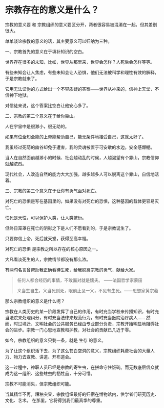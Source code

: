 # 宗教存在的意义是什么？

宗教的意义要 和 宗教组织的意义要区分开，两者很容易被混淆在一起，但其差别很大。


单单谈论宗教的意义的话，其主要意义可以归纳为三种。

一、宗教首先的意义在于填补知识的空白。

世界存在很多的未知，比如，世界从那里来，世界会怎样？人死后会怎样等等。

有些未知会让人焦虑，有些未知会让人恐惧，他们无法被科学和理性有效的解释，于是宗教就来了。

它用无法证伪的方式给出一个不容质疑的答案——世界从神来的，信神上天堂，不信神下地狱。

对信徒来说，这个答案比空白让他安心多了。


二、宗教的第二个意义在于给你靠山。

人在宇宙中是很渺小，很无助的。

如果有位全知全能的上帝能帮助自己，能无条件地接受自己，这就太好了。

我虽经过死荫的幽谷却免于遭害，我的灵魂被置于可安歇的水边。安全感爆棚。

当人在自然面前越渺小的时候、社会越动乱的时候，人越渴望有个靠山，宗教信仰就越浓烈。

现代社会，人改造自然的能力大大加强，越多越多人可以脱离这个靠山，自信地活着。


三、宗教的第三个意义在于让你有勇气面对死亡。

对死亡的恐惧是写在基因里的，如果没有对死亡的恐惧，这种基因的载体更容易灭亡。

怕死是天性，可以保护人类，让人类繁衍。

但终日笼罩在死亡的阴影之下是人们不愿看到的，于是宗教诞生了。

只要你信上帝，死后就天堂，获得至高幸福。

对死亡的恐惧 是宗教之所以存在的核心原因之一。

大凡看淡死生的人，宗教情节都没有那么浓。

有两句名言曾帮助我正确看待生死，给我脱离宗教的勇气，献给大家。

> 任何人都会经历的事情，不敢面对就是懦夫。 ——法国哲学家蒙田
>
> 义当生自生，义当死则死，眼前止见一义，不见有生死。——思想家黄宗羲


那么宗教组织的意义是什么呢？

宗教在人类历史的某一阶段发挥了自己的作用，有时充当学校来传播知识，有时充当法院来处理纠分，有时充当法律来规范行为，有时充当医院治疗病人…… 然而，时过境迁，文明社会的公共服务已经由专业部分负责，宗教开始明显地阻碍社会的进步。宗教一门心思地宣教和护教，对社会的贡献已几近于零。

如今，宗教组织的意义只剩一条，就是 生存 的意义。

为了让这个组织活下去，为了这么苍白空洞的意义，宗教组织耗费社会的大量人力、物力去宣教、讲道、开布道会。

这一过程中，神职人员已经是宗教的寄生虫，在拼命守住饭碗。而无数底层信众就成为这一组织、这些蛀虫的牺牲品，十分可惜。


宗教不可能消失，但宗教组织可能。

当其精华不再，糟粕突显，宗教组织最好的归宿在博物馆内，供学者们研究历史、文化、艺术。 在那里，它将得到我们最真挚的尊重。
